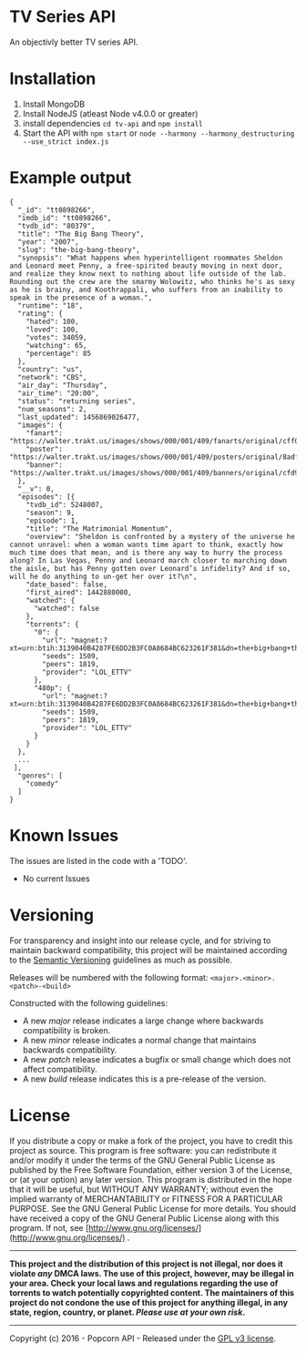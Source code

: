 # TV Series API
An objectivly better TV series API.

# Installation
1. Install MongoDB
2. Install NodeJS (atleast Node v4.0.0 or greater)
3. install dependencies `cd tv-api` and `npm install`
4. Start the API with `npm start` or `node --harmony --harmony_destructuring --use_strict index.js`

# Example output

```
{
  "_id": "tt0898266",
  "imdb_id": "tt0898266",
  "tvdb_id": "80379",
  "title": "The Big Bang Theory",
  "year": "2007",
  "slug": "the-big-bang-theory",
  "synopsis": "What happens when hyperintelligent roommates Sheldon and Leonard meet Penny, a free-spirited beauty moving in next door, and realize they know next to nothing about life outside of the lab. Rounding out the crew are the smarmy Wolowitz, who thinks he's as sexy as he is brainy, and Koothrappali, who suffers from an inability to speak in the presence of a woman.",
  "runtime": "18",
  "rating": {
    "hated": ​100,
    "loved": ​100,
    "votes": ​34059,
    "watching": 65,
    "percentage": ​85
  },
  "country": "us",
  "network": "CBS",
  "air_day": "Thursday",
  "air_time": "20:00",
  "status": "returning series",
  "num_seasons": ​2,
  "last_updated": ​1456869026477,
  "images": {
    "fanart": "https://walter.trakt.us/images/shows/000/001/409/fanarts/original/cff0b01ee7.jpg",
    "poster": "https://walter.trakt.us/images/shows/000/001/409/posters/original/8adfe77938.jpg",
    "banner": "https://walter.trakt.us/images/shows/000/001/409/banners/original/cfd96bef0d.jpg"
  },
  "__v": ​0,
  "episodes": [{
    "tvdb_id": ​5248007,
    "season": ​9,
    "episode": ​1,
    "title": "The Matrimonial Momentum",
    "overview": "Sheldon is confronted by a mystery of the universe he cannot unravel: when a woman wants time apart to think, exactly how much time does that mean, and is there any way to hurry the process along? In Las Vegas, Penny and Leonard march closer to marching down the aisle, but has Penny gotten over Leonard’s infidelity? And if so, will he do anything to un-get her over it?\n",
    "date_based": false,
    "first_aired": ​1442880000,
    "watched": {
      "watched": false
    },
    "torrents": {
      "0": {
        "url": "magnet:?xt=urn:btih:3139040B4287FE6DD2B3FC0A8684BC623261F381&dn=the+big+bang+theory+s09e01+hdtv+x264+lol+ettv&tr=udp%3A%2F%2Ftracker.publicbt.com%2Fannounce&tr=udp%3A%2F%2Fglotorrents.pw%3A6969%2Fannounce",
        "seeds": ​1509,
        "peers": ​1819,
        "provider": "LOL_ETTV"
      },
      "480p": {
        "url": "magnet:?xt=urn:btih:3139040B4287FE6DD2B3FC0A8684BC623261F381&dn=the+big+bang+theory+s09e01+hdtv+x264+lol+ettv&tr=udp%3A%2F%2Ftracker.publicbt.com%2Fannounce&tr=udp%3A%2F%2Fglotorrents.pw%3A6969%2Fannounce",
        "seeds": ​1509,
        "peers": ​1819,
        "provider": "LOL_ETTV"
      }
    }
  },
  ...
 ],
  "genres": [
    "comedy"
  ]
}
```

# Known Issues
The issues are listed in the code with a 'TODO'.
- No current Issues

# Versioning
For transparency and insight into our release cycle, and for striving to maintain backward compatibility, this project will be maintained according to the [Semantic Versioning](http://semver.org/) guidelines as much as possible.

Releases will be numbered with the following format: `<major>.<minor>.<patch>-<build>`

Constructed with the following guidelines:
- A new _major_ release indicates a large change where backwards compatibility is broken.
- A new _minor_ release indicates a normal change that maintains backwards compatibility.
- A new _patch_ release indicates a bugfix or small change which does not affect compatibility.
- A new _build_ release indicates this is a pre-release of the version.

# License
If you distribute a copy or make a fork of the project, you have to credit this project as source. This program is free software: you can redistribute it and/or modify it under the terms of the GNU General Public License as published by the Free Software Foundation, either version 3 of the License, or (at your option) any later version. This program is distributed in the hope that it will be useful, but WITHOUT ANY WARRANTY; without even the implied warranty of MERCHANTABILITY or FITNESS FOR A PARTICULAR PURPOSE.  See the GNU General Public License for more details. You should have received a copy of the GNU General Public License along with this program.  If not, see [http://www.gnu.org/licenses/](http://www.gnu.org/licenses/) .

--------------------------------------------------------------------------------

**This project and the distribution of this project is not illegal, nor does it violate _any_ DMCA laws. The use of this project, however, may be illegal in your area. Check your local laws and regulations regarding the use of torrents to watch potentially copyrighted content. The maintainers of this project do not condone the use of this project for anything illegal, in any state, region, country, or planet. _Please use at your own risk_.**

--------------------------------------------------------------------------------

Copyright (c) 2016 - Popcorn API - Released under the [GPL v3 license](LICENSE.txt).
